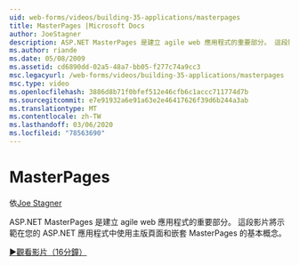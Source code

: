 ```yaml
---
uid: web-forms/videos/building-35-applications/masterpages
title: MasterPages |Microsoft Docs
author: JoeStagner
description: ASP.NET MasterPages 是建立 agile web 應用程式的重要部分。 這段影片將示範在中使用主版頁面和嵌套 MasterPages 的基本概念 。
ms.author: riande
ms.date: 05/08/2009
ms.assetid: cd6890dd-02a5-48a7-bb05-f277c74a9cc3
msc.legacyurl: /web-forms/videos/building-35-applications/masterpages
msc.type: video
ms.openlocfilehash: 3886d8b71f0bfef512e46cfb6c1accc711774d7b
ms.sourcegitcommit: e7e91932a6e91a63e2e46417626f39d6b244a3ab
ms.translationtype: MT
ms.contentlocale: zh-TW
ms.lasthandoff: 03/06/2020
ms.locfileid: "78563690"
---
```

# <a name="masterpages"></a>MasterPages

依[Joe Stagner](https://github.com/JoeStagner)

ASP.NET MasterPages 是建立 agile web 應用程式的重要部分。 這段影片將示範在您的 ASP.NET 應用程式中使用主版頁面和嵌套 MasterPages 的基本概念。

[&#9654;觀看影片（16分鐘）](https://channel9.msdn.com/Blogs/ASP-NET-Site-Videos/masterpages)
